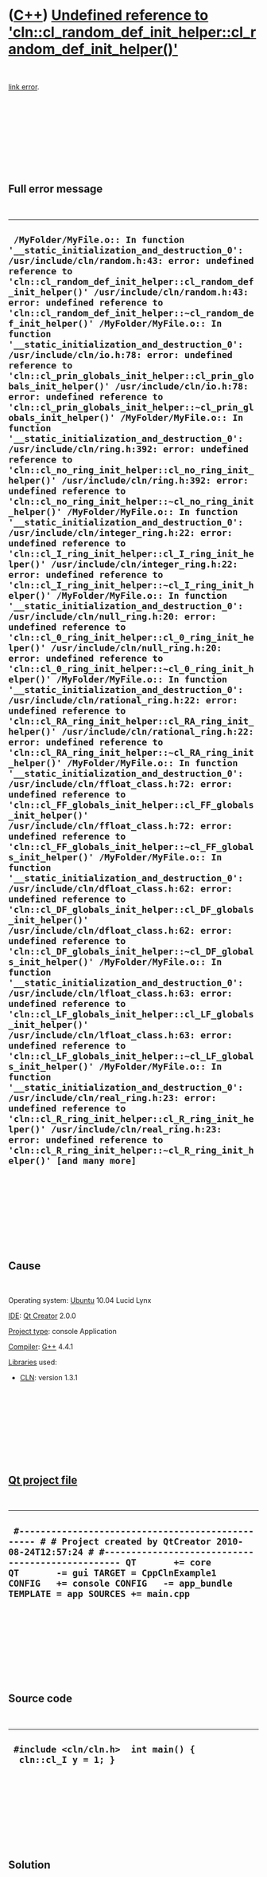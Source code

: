 



 

 

 

 

 

([C++](Cpp.htm)) [Undefined reference to 'cln::cl\_random\_def\_init\_helper::cl\_random\_def\_init\_helper()'](CppLinkErrorUndefinedReferenceToClnCl_random_def_init_helper.htm)
=================================================================================================================================================================================

 

[link error](CppLinkError.htm).

 

 

 

 

 

Full error message
------------------

 

  ----------------------------------------------------------------------------------------------------------------------------------------------------------------------------------------------------------------------------------------------------------------------------------------------------------------------------------------------------------------------------------------------------------------------------------------------------------------------------------------------------------------------------------------------------------------------------------------------------------------------------------------------------------------------------------------------------------------------------------------------------------------------------------------------------------------------------------------------------------------------------------------------------------------------------------------------------------------------------------------------------------------------------------------------------------------------------------------------------------------------------------------------------------------------------------------------------------------------------------------------------------------------------------------------------------------------------------------------------------------------------------------------------------------------------------------------------------------------------------------------------------------------------------------------------------------------------------------------------------------------------------------------------------------------------------------------------------------------------------------------------------------------------------------------------------------------------------------------------------------------------------------------------------------------------------------------------------------------------------------------------------------------------------------------------------------------------------------------------------------------------------------------------------------------------------------------------------------------------------------------------------------------------------------------------------------------------------------------------------------------------------------------------------------------------------------------------------------------------------------------------------------------------------------------------------------------------------------------------------------------------------------------------------------------------------------------------------------------------------------------------------------------------------------------------------------------------------------------------------------------------------------------------------------------------------------------------------------------------------------------------------------------------------------------------------------------------------------------------------------------------------------------------------------------------------------------------------------------------------------------------------------------------------------------------------------------------------------------------------------------------------
  ` /MyFolder/MyFile.o:: In function '__static_initialization_and_destruction_0': /usr/include/cln/random.h:43: error: undefined reference to 'cln::cl_random_def_init_helper::cl_random_def_init_helper()' /usr/include/cln/random.h:43: error: undefined reference to 'cln::cl_random_def_init_helper::~cl_random_def_init_helper()' /MyFolder/MyFile.o:: In function '__static_initialization_and_destruction_0': /usr/include/cln/io.h:78: error: undefined reference to 'cln::cl_prin_globals_init_helper::cl_prin_globals_init_helper()' /usr/include/cln/io.h:78: error: undefined reference to 'cln::cl_prin_globals_init_helper::~cl_prin_globals_init_helper()' /MyFolder/MyFile.o:: In function '__static_initialization_and_destruction_0': /usr/include/cln/ring.h:392: error: undefined reference to 'cln::cl_no_ring_init_helper::cl_no_ring_init_helper()' /usr/include/cln/ring.h:392: error: undefined reference to 'cln::cl_no_ring_init_helper::~cl_no_ring_init_helper()' /MyFolder/MyFile.o:: In function '__static_initialization_and_destruction_0': /usr/include/cln/integer_ring.h:22: error: undefined reference to 'cln::cl_I_ring_init_helper::cl_I_ring_init_helper()' /usr/include/cln/integer_ring.h:22: error: undefined reference to 'cln::cl_I_ring_init_helper::~cl_I_ring_init_helper()' /MyFolder/MyFile.o:: In function '__static_initialization_and_destruction_0': /usr/include/cln/null_ring.h:20: error: undefined reference to 'cln::cl_0_ring_init_helper::cl_0_ring_init_helper()' /usr/include/cln/null_ring.h:20: error: undefined reference to 'cln::cl_0_ring_init_helper::~cl_0_ring_init_helper()' /MyFolder/MyFile.o:: In function '__static_initialization_and_destruction_0': /usr/include/cln/rational_ring.h:22: error: undefined reference to 'cln::cl_RA_ring_init_helper::cl_RA_ring_init_helper()' /usr/include/cln/rational_ring.h:22: error: undefined reference to 'cln::cl_RA_ring_init_helper::~cl_RA_ring_init_helper()' /MyFolder/MyFile.o:: In function '__static_initialization_and_destruction_0': /usr/include/cln/ffloat_class.h:72: error: undefined reference to 'cln::cl_FF_globals_init_helper::cl_FF_globals_init_helper()' /usr/include/cln/ffloat_class.h:72: error: undefined reference to 'cln::cl_FF_globals_init_helper::~cl_FF_globals_init_helper()' /MyFolder/MyFile.o:: In function '__static_initialization_and_destruction_0': /usr/include/cln/dfloat_class.h:62: error: undefined reference to 'cln::cl_DF_globals_init_helper::cl_DF_globals_init_helper()' /usr/include/cln/dfloat_class.h:62: error: undefined reference to 'cln::cl_DF_globals_init_helper::~cl_DF_globals_init_helper()' /MyFolder/MyFile.o:: In function '__static_initialization_and_destruction_0': /usr/include/cln/lfloat_class.h:63: error: undefined reference to 'cln::cl_LF_globals_init_helper::cl_LF_globals_init_helper()' /usr/include/cln/lfloat_class.h:63: error: undefined reference to 'cln::cl_LF_globals_init_helper::~cl_LF_globals_init_helper()' /MyFolder/MyFile.o:: In function '__static_initialization_and_destruction_0': /usr/include/cln/real_ring.h:23: error: undefined reference to 'cln::cl_R_ring_init_helper::cl_R_ring_init_helper()' /usr/include/cln/real_ring.h:23: error: undefined reference to 'cln::cl_R_ring_init_helper::~cl_R_ring_init_helper()' [and many more]`
  ----------------------------------------------------------------------------------------------------------------------------------------------------------------------------------------------------------------------------------------------------------------------------------------------------------------------------------------------------------------------------------------------------------------------------------------------------------------------------------------------------------------------------------------------------------------------------------------------------------------------------------------------------------------------------------------------------------------------------------------------------------------------------------------------------------------------------------------------------------------------------------------------------------------------------------------------------------------------------------------------------------------------------------------------------------------------------------------------------------------------------------------------------------------------------------------------------------------------------------------------------------------------------------------------------------------------------------------------------------------------------------------------------------------------------------------------------------------------------------------------------------------------------------------------------------------------------------------------------------------------------------------------------------------------------------------------------------------------------------------------------------------------------------------------------------------------------------------------------------------------------------------------------------------------------------------------------------------------------------------------------------------------------------------------------------------------------------------------------------------------------------------------------------------------------------------------------------------------------------------------------------------------------------------------------------------------------------------------------------------------------------------------------------------------------------------------------------------------------------------------------------------------------------------------------------------------------------------------------------------------------------------------------------------------------------------------------------------------------------------------------------------------------------------------------------------------------------------------------------------------------------------------------------------------------------------------------------------------------------------------------------------------------------------------------------------------------------------------------------------------------------------------------------------------------------------------------------------------------------------------------------------------------------------------------------------------------------------------------------------------------------

 

 

 

 

 

Cause
-----

 

Operating system: [Ubuntu](http://www.ubuntu.com) 10.04 Lucid Lynx

[IDE](CppIde.htm): [Qt Creator](CppQtCreator.htm) 2.0.0

[Project type](CppQtProjectType.htm): console Application

[Compiler](CppCompiler.htm): [G++](CppGpp.htm) 4.4.1

[Libraries](CppLibrary.htm) used:

-   [CLN](CppCln.htm): version 1.3.1

 

 

 

 

 

[Qt project file](CppQtProjectFile.htm)
---------------------------------------

 

  --------------------------------------------------------------------------------------------------------------------------------------------------------------------------------------------------------------------------------------------------------------------------------------------------------
  ` #------------------------------------------------- # # Project created by QtCreator 2010-08-24T12:57:24 # #------------------------------------------------- QT       += core QT       -= gui TARGET = CppClnExample1 CONFIG   += console CONFIG   -= app_bundle TEMPLATE = app SOURCES += main.cpp`
  --------------------------------------------------------------------------------------------------------------------------------------------------------------------------------------------------------------------------------------------------------------------------------------------------------

 

 

 

 

 

Source code
-----------

 

  ------------------------------------------------------------
  ` #include <cln/cln.h>  int main() {   cln::cl_I y = 1; }`
  ------------------------------------------------------------

 

 

 

 

 

Solution
--------

 

Add the following line to the [Qt Creator](CppQtCreator.htm) [project
file](CppQtProjectFile.htm):

 

  -----------------------------------
  ` LIBS += -L/usr/local/lib -lcln`
  -----------------------------------

 

 

 

 

 





 

[![Valid XHTML 1.0 Strict](valid-xhtml10.png){width="88"
height="31"}](http://validator.w3.org/check?uri=referer)
